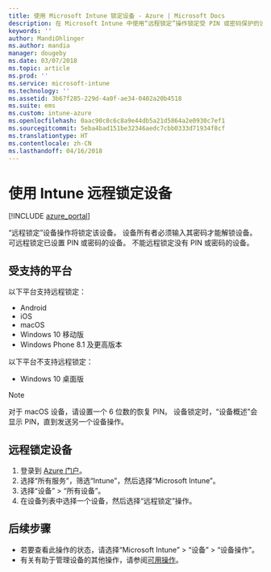 ```yaml
---
title: 使用 Microsoft Intune 锁定设备 - Azure | Microsoft Docs
description: 在 Microsoft Intune 中使用“远程锁定”操作锁定受 PIN 或密码保护的设备。
keywords: ''
author: MandiOhlinger
ms.author: mandia
manager: dougeby
ms.date: 03/07/2018
ms.topic: article
ms.prod: ''
ms.service: microsoft-intune
ms.technology: ''
ms.assetid: 3b67f285-229d-4a0f-ae34-0402a20b4518
ms.suite: ems
ms.custom: intune-azure
ms.openlocfilehash: 0aac90c0c6c8a9e44db5a21d5864a2e0930c7ef1
ms.sourcegitcommit: 5eba4bad151be32346aedc7cbb0333d71934f8cf
ms.translationtype: HT
ms.contentlocale: zh-CN
ms.lasthandoff: 04/16/2018
---
```

# <a name="remotely-lock-devices-with-intune"></a>使用 Intune 远程锁定设备

[!INCLUDE [azure_portal](./includes/azure_portal.md)]

“远程锁定”设备操作将锁定该设备。 设备所有者必须输入其密码才能解锁设备。 可远程锁定已设置 PIN 或密码的设备。 不能远程锁定没有 PIN 或密码的设备。

## <a name="supported-platforms"></a>受支持的平台

以下平台支持远程锁定：

- Android
- iOS
- macOS
- Windows 10 移动版
- Windows Phone 8.1 及更高版本

以下平台不支持远程锁定：
- Windows 10 桌面版

> [!NOTE]
> 对于 macOS 设备，请设置一个 6 位数的恢复 PIN。 设备锁定时，“设备概述”会显示 PIN，直到发送另一个设备操作。

## <a name="remote-lock-a-device"></a>远程锁定设备

1. 登录到 [Azure 门户](https://portal.azure.com)。
2. 选择“所有服务”，筛选“Intune”，然后选择“Microsoft Intune”。
3. 选择“设备” > “所有设备”。
4. 在设备列表中选择一个设备，然后选择“远程锁定”操作。

## <a name="next-steps"></a>后续步骤

- 若要查看此操作的状态，请选择“Microsoft Intune” > “设备” > “设备操作”。 
- 有关有助于管理设备的其他操作，请参阅[可用操作](device-management.md)。
